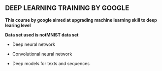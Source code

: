 ## DEEP LEARNING TRAINING BY GOOGLE

**This course by google aimed at upgrading machine learning skill to deep learing level**

**Data set used is notMNIST data set**

* Deep neural network

* Convolutional neural network

* Deep models for texts and sequences
